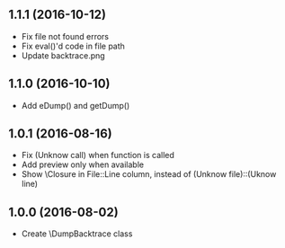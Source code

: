 1.1.1 (2016-10-12)
------------------

- Fix file not found errors
- Fix eval()'d code in file path
- Update backtrace.png

1.1.0 (2016-10-10)
------------------

- Add eDump() and getDump()

1.0.1 (2016-08-16)
------------------

- Fix (Unknow call) when function is called
- Add preview only when available
- Show \Closure in File::Line column, instead of (Unknow file)::(Uknow line)

1.0.0 (2016-08-02)
------------------

- Create \DumpBacktrace class


